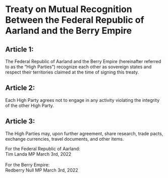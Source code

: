 # Treaty on Mutual Recognition Between the Federal Republic of Aarland and the Berry Empire

## Article 1:
The Federal Republic of Aarland and the Berry Empire (hereinafter referred to as the “High Parties”) recognize each other as sovereign states and respect their territories claimed at the time of signing this treaty.

## Article 2:
Each High Party agrees not to engage in any activity violating the integrity of the other High Party.

## Article 3:
The High Parties may, upon further agreement, share research, trade pacts, exchange currencies, travel documents, and other items.


For the Federal Republic of Aarland:<br>
Tim Landa MP March 3rd, 2022<br>
<br>
For the Berry Empire:<br>
Redberry Null MP March 3rd, 2022<br>
